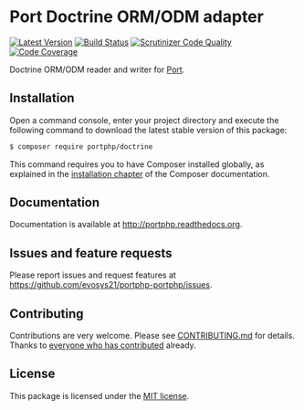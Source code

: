 # Port Doctrine ORM/ODM adapter

[![Latest Version](https://img.shields.io/github/release/portphp/doctrine.svg?style=flat-square)](https://github.com/evosys21/portphp-doctrine/releases)
[![Build Status](https://travis-ci.org/portphp/doctrine.svg)](https://travis-ci.org/portphp/doctrine)
[![Scrutinizer Code Quality](https://scrutinizer-ci.com/g/portphp/doctrine/badges/quality-score.png?b=master)](https://scrutinizer-ci.com/g/portphp/doctrine/?branch=master)
[![Code Coverage](https://scrutinizer-ci.com/g/portphp/doctrine/badges/coverage.png?b=master)](https://scrutinizer-ci.com/g/portphp/doctrine/?branch=master)

Doctrine ORM/ODM reader and writer for [Port](https://github.com/evosys21/portphp-portphp).

## Installation

Open a command console, enter your project directory and execute the
following command to download the latest stable version of this package:

```bash
$ composer require portphp/doctrine
```

This command requires you to have Composer installed globally, as explained
in the [installation chapter](https://getcomposer.org/doc/00-intro.md)
of the Composer documentation.

## Documentation

Documentation is available at http://portphp.readthedocs.org.

## Issues and feature requests

Please report issues and request features at https://github.com/evosys21/portphp-portphp/issues.

## Contributing

Contributions are very welcome. Please see [CONTRIBUTING.md](CONTRIBUTING.md) for
details. Thanks to [everyone who has contributed](https://github.com/evosys21/portphp-doctrine/graphs/contributors)
already.

## License

This package is licensed under the [MIT license](LICENSE).
